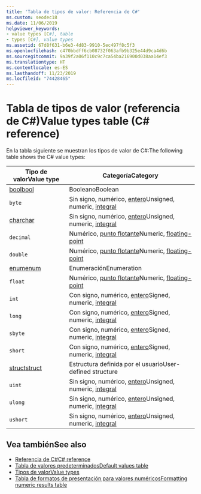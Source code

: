 ```yaml
---
title: 'Tabla de tipos de valor: Referencia de C#'
ms.custom: seodec18
ms.date: 11/06/2019
helpviewer_keywords:
- value types [C#], table
- types [C#], value types
ms.assetid: 67d8f631-b6e3-4d83-9910-5ec497f8c5f3
ms.openlocfilehash: c470bbdff6cb08732f063afb9b325e44d9ca4d6b
ms.sourcegitcommit: 9a39f2a06f110c9c7ca54ba216900d038aa14ef3
ms.translationtype: HT
ms.contentlocale: es-ES
ms.lasthandoff: 11/23/2019
ms.locfileid: "74428465"
---
```

# <a name="value-types-table-c-reference"></a><span data-ttu-id="2a2f6-102">Tabla de tipos de valor (referencia de C#)</span><span class="sxs-lookup"><span data-stu-id="2a2f6-102">Value types table (C# reference)</span></span>

<span data-ttu-id="2a2f6-103">En la tabla siguiente se muestran los tipos de valor de C#:</span><span class="sxs-lookup"><span data-stu-id="2a2f6-103">The following table shows the C# value types:</span></span>

|<span data-ttu-id="2a2f6-104">Tipo de valor</span><span class="sxs-lookup"><span data-stu-id="2a2f6-104">Value type</span></span>|<span data-ttu-id="2a2f6-105">Categoría</span><span class="sxs-lookup"><span data-stu-id="2a2f6-105">Category</span></span>|
|----------------|--------------|
|[<span data-ttu-id="2a2f6-106">bool</span><span class="sxs-lookup"><span data-stu-id="2a2f6-106">bool</span></span>](bool.md)|<span data-ttu-id="2a2f6-107">Booleano</span><span class="sxs-lookup"><span data-stu-id="2a2f6-107">Boolean</span></span>|
|`byte`|<span data-ttu-id="2a2f6-108">Sin signo, numérico, [entero](../builtin-types/integral-numeric-types.md)</span><span class="sxs-lookup"><span data-stu-id="2a2f6-108">Unsigned, numeric, [integral](../builtin-types/integral-numeric-types.md)</span></span>|
|[<span data-ttu-id="2a2f6-109">char</span><span class="sxs-lookup"><span data-stu-id="2a2f6-109">char</span></span>](../builtin-types/char.md)|<span data-ttu-id="2a2f6-110">Sin signo, numérico, [entero](../builtin-types/integral-numeric-types.md)</span><span class="sxs-lookup"><span data-stu-id="2a2f6-110">Unsigned, numeric, [integral](../builtin-types/integral-numeric-types.md)</span></span>|
|`decimal`|<span data-ttu-id="2a2f6-111">Numérico, [punto flotante](../builtin-types/floating-point-numeric-types.md)</span><span class="sxs-lookup"><span data-stu-id="2a2f6-111">Numeric, [floating-point](../builtin-types/floating-point-numeric-types.md)</span></span>|
|`double`|<span data-ttu-id="2a2f6-112">Numérico, [punto flotante](../builtin-types/floating-point-numeric-types.md)</span><span class="sxs-lookup"><span data-stu-id="2a2f6-112">Numeric, [floating-point](../builtin-types/floating-point-numeric-types.md)</span></span>|
|[<span data-ttu-id="2a2f6-113">enum</span><span class="sxs-lookup"><span data-stu-id="2a2f6-113">enum</span></span>](enum.md)|<span data-ttu-id="2a2f6-114">Enumeración</span><span class="sxs-lookup"><span data-stu-id="2a2f6-114">Enumeration</span></span>|
|`float`|<span data-ttu-id="2a2f6-115">Numérico, [punto flotante](../builtin-types/floating-point-numeric-types.md)</span><span class="sxs-lookup"><span data-stu-id="2a2f6-115">Numeric, [floating-point](../builtin-types/floating-point-numeric-types.md)</span></span>|
|`int`|<span data-ttu-id="2a2f6-116">Con signo, numérico, [entero](../builtin-types/integral-numeric-types.md)</span><span class="sxs-lookup"><span data-stu-id="2a2f6-116">Signed, numeric, [integral](../builtin-types/integral-numeric-types.md)</span></span>|
|`long`|<span data-ttu-id="2a2f6-117">Con signo, numérico, [entero](../builtin-types/integral-numeric-types.md)</span><span class="sxs-lookup"><span data-stu-id="2a2f6-117">Signed, numeric, [integral](../builtin-types/integral-numeric-types.md)</span></span>|
|`sbyte`|<span data-ttu-id="2a2f6-118">Con signo, numérico, [entero](../builtin-types/integral-numeric-types.md)</span><span class="sxs-lookup"><span data-stu-id="2a2f6-118">Signed, numeric, [integral](../builtin-types/integral-numeric-types.md)</span></span>|
|`short`|<span data-ttu-id="2a2f6-119">Con signo, numérico, [entero](../builtin-types/integral-numeric-types.md)</span><span class="sxs-lookup"><span data-stu-id="2a2f6-119">Signed, numeric, [integral](../builtin-types/integral-numeric-types.md)</span></span>|
|[<span data-ttu-id="2a2f6-120">struct</span><span class="sxs-lookup"><span data-stu-id="2a2f6-120">struct</span></span>](struct.md)|<span data-ttu-id="2a2f6-121">Estructura definida por el usuario</span><span class="sxs-lookup"><span data-stu-id="2a2f6-121">User-defined structure</span></span>|
|`uint`|<span data-ttu-id="2a2f6-122">Sin signo, numérico, [entero](../builtin-types/integral-numeric-types.md)</span><span class="sxs-lookup"><span data-stu-id="2a2f6-122">Unsigned, numeric, [integral](../builtin-types/integral-numeric-types.md)</span></span>|
|`ulong`|<span data-ttu-id="2a2f6-123">Sin signo, numérico, [entero](../builtin-types/integral-numeric-types.md)</span><span class="sxs-lookup"><span data-stu-id="2a2f6-123">Unsigned, numeric, [integral](../builtin-types/integral-numeric-types.md)</span></span>|
|`ushort`|<span data-ttu-id="2a2f6-124">Sin signo, numérico, [entero](../builtin-types/integral-numeric-types.md)</span><span class="sxs-lookup"><span data-stu-id="2a2f6-124">Unsigned, numeric, [integral](../builtin-types/integral-numeric-types.md)</span></span>|

## <a name="see-also"></a><span data-ttu-id="2a2f6-125">Vea también</span><span class="sxs-lookup"><span data-stu-id="2a2f6-125">See also</span></span>

- [<span data-ttu-id="2a2f6-126">Referencia de C#</span><span class="sxs-lookup"><span data-stu-id="2a2f6-126">C# reference</span></span>](../index.md)
- [<span data-ttu-id="2a2f6-127">Tabla de valores predeterminados</span><span class="sxs-lookup"><span data-stu-id="2a2f6-127">Default values table</span></span>](default-values-table.md)
- [<span data-ttu-id="2a2f6-128">Tipos de valor</span><span class="sxs-lookup"><span data-stu-id="2a2f6-128">Value types</span></span>](value-types.md)
- [<span data-ttu-id="2a2f6-129">Tabla de formatos de presentación para valores numéricos</span><span class="sxs-lookup"><span data-stu-id="2a2f6-129">Formatting numeric results table</span></span>](formatting-numeric-results-table.md)
